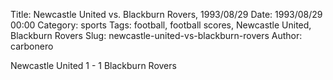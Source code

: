 Title: Newcastle United vs. Blackburn Rovers, 1993/08/29
Date: 1993/08/29 00:00
Category: sports
Tags: football, football scores, Newcastle United, Blackburn Rovers
Slug: newcastle-united-vs-blackburn-rovers
Author: carbonero


Newcastle United 1 - 1 Blackburn Rovers
